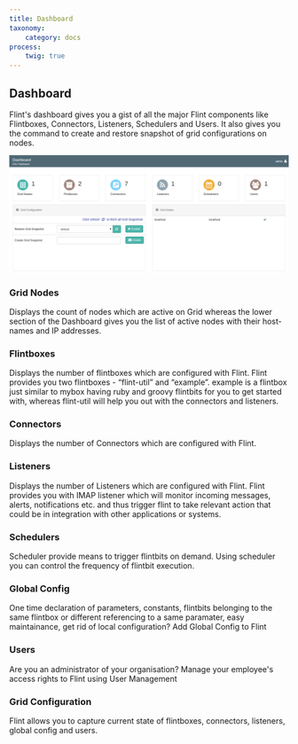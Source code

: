 ```yaml
---
title: Dashboard
taxonomy:
    category: docs
process:
	twig: true
---
```


## Dashboard

Flint's dashboard gives you a gist of all the major Flint components like Flintboxes, Connectors, Listeners, Schedulers and Users. It also gives you the command to create and restore snapshot of grid configurations on nodes.

![dashboard](dashboard.png)

### Grid Nodes

Displays the count of nodes which are active on Grid whereas the lower section of the Dashboard gives you the list of active nodes with their host-names and IP addresses.


### Flintboxes

Displays the number of flintboxes which are configured with Flint. Flint provides you two flintboxes - “flint-util” and “example”. example is a flintbox just similar to mybox having ruby and groovy flintbits for you to get started with, whereas flint-util will help you out with the connectors and listeners.


### Connectors

Displays the number of Connectors which are configured with Flint.


### Listeners

Displays the number of Listeners which are configured with Flint. Flint provides you with IMAP listener which will monitor incoming messages, alerts, notifications etc. and thus trigger flint to take relevant action that could be in integration with other applications or systems.


### Schedulers

Scheduler provide means to trigger flintbits on demand. Using scheduler you can control the frequency of flintbit execution.

### Global Config

One time declaration of parameters, constants, flintbits belonging to the same flintbox or different referencing to a same paramater, easy maintainance, get rid of local configuration? Add Global Config to Flint


### Users

Are you an administrator of your organisation? Manage your employee's access rights to Flint using User Management

### Grid Configuration

Flint allows you to capture current state of flintboxes, connectors, listeners, global config and users.
